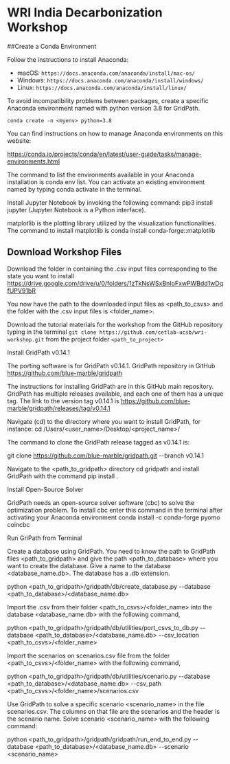 # WRI India Decarbonization Workshop 

##Create a Conda Environment

Follow the instructions to install Anaconda: 
* macOS: `https://docs.anaconda.com/anaconda/install/mac-os/`
* Windows: `https://docs.anaconda.com/anaconda/install/windows/`
* Linux: `https://docs.anaconda.com/anaconda/install/linux/`

To avoid incompatibility problems between packages, create a specific Anaconda environment named <myenv> with python version 3.8 for GridPath.

`conda create -n <myenv> python=3.8`

You can find instructions on how to manage Anaconda environments on this website: 

https://conda.io/projects/conda/en/latest/user-guide/tasks/manage-environments.html

The command to list the environments available in your Anaconda installation is conda env list. You can activate an existing environment named <myenv> by typing conda activate <myenv> in the terminal.

Install Jupyter Notebook by invoking the following command: pip3 install jupyter (Jupyter Notebook is a Python interface).

matplotlib is the plotting library utilized by the visualization functionalities. The command to install matplotlib  is conda install conda-forge::matplotlib 

## Download Workshop Files

Download the folder in  containing the .csv input files corresponding to the state you want to install https://drive.google.com/drive/u/0/folders/1zTkNsWSxBnIoFxwPWBdd1wDqfUPV91bR

You now have the path to the downloaded input files as <path_to_csvs> and the folder with the .csv input files is <folder_name>.

Download the tutorial materials for the workshop from the GitHub repository typing in the terminal `git clone https://github.com/cetlab-ucsb/wri-workshop.git` from the project folder `<path_to_project>`

Install GridPath v0.14.1

The porting software is for GridPath v0.14.1. GridPath repository in GitHub https://github.com/blue-marble/gridpath

The instructions for installing GridPath are in this GitHub main repository. GridPath has multiple releases available, and each one of them has a unique tag. The link to the version tag v0.14.1 is https://github.com/blue-marble/gridpath/releases/tag/v0.14.1

Navigate (cd) to the directory where you want to install GridPath, for instance:
cd /Users/<user_name>/Desktop/<project_name>/

The command to clone the GridPath release tagged as v0.14.1 is: 

git clone https://github.com/blue-marble/gridpath.git --branch v0.14.1

Navigate to the <path_to_gridpath> directory cd gridpath and install GridPath with the command pip install .


Install Open-Source Solver

GridPath needs an open-source solver software (cbc) to solve the optimization problem. To install cbc enter this command in the terminal after activating your Anaconda environment conda install -c conda-forge pyomo coincbc


Run GriPath from Terminal

Create a database using GridPath. You need to know the path to GridPath files <path_to_gridpath> and give the path <path_to_database> where you want to create the database. Give a name to the database <database_name.db>. The database has a .db extension.

python <path_to_gridpath>/gridpath/db/create_database.py --database <path_to_database>/<database_name.db>

Import the .csv from their folder <path_to_csvs>/<folder_name> into the database <database_name.db> with the following command,

python <path_to_gridpath>/gridpath/db/utilities/port_csvs_to_db.py --database <path_to_database>/<database_name.db> --csv_location <path_to_csvs>/<folder_name>

Import the scenarios on scenarios.csv file from the folder <path_to_csvs>/<folder_name> with the following command,

python <path_to_gridpath>/gridpath/db/utilities/scenario.py --database <path_to_database>/<database_name.db> --csv_path <path_to_csvs>/<folder_name>/scenarios.csv

Use GridPath to solve a specific scenario <scenario_name> in the file scenarios.csv. The columns on that file are the scenarios and the header is the scenario name. Solve scenario <scenario_name> with the following command:

python <path_to_gridpath>/gridpath/gridpath/run_end_to_end.py --database <path_to_database>/<database_name.db> --scenario <scenario_name>

